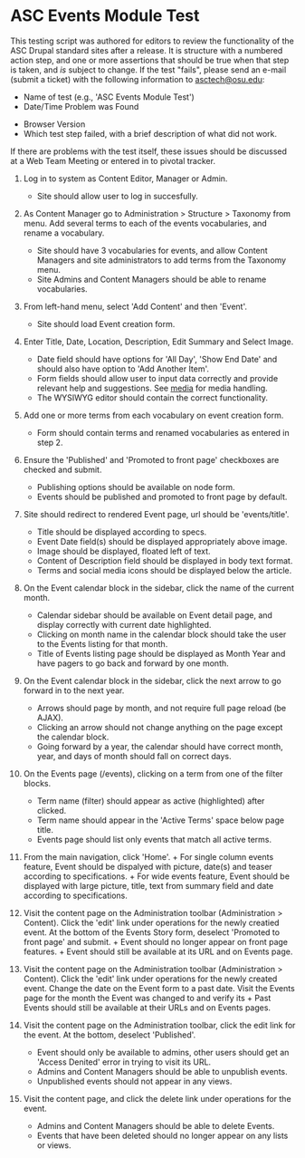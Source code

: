 ASC Events Module Test
===============================

This testing script was authored for editors to review the functionality of the ASC
Drupal standard sites after a release. It is structure with a numbered action step,
and one or more assertions that should be true when that step is taken, and _is_
subject to change. If the test "fails", please send an e-mail (submit a ticket)
with the following information to asctech@osu.edu:
+   Name of test (e.g., 'ASC Events Module Test')
+   Date/Time Problem was Found
*   Browser Version
*   Which test step failed, with a brief description of what did not work.

If there are problems with the test itself, these issues should be discussed at
a Web Team Meeting or entered in to pivotal tracker.

1.  Log in to system as Content Editor, Manager or Admin.
    +   Site should allow user to log in succesfully.


2.  As Content Manager go to Administration > Structure > Taxonomy from menu.
    Add several terms to each of the events vocabularies, and rename a vocabulary.
    +   Site should have 3 vocabularies for events, and allow Content Managers
    and site administrators to add terms from the Taxonomy menu.
    +   Site Admins and Content Managers should be able to rename vocabularies.


3.  From left-hand menu, select 'Add Content' and then 'Event'.
    +   Site should load Event creation form.


4.  Enter Title, Date, Location, Description, Edit Summary and Select Image.
    +   Date field should have options for 'All Day', 'Show End Date' and should also
        have option to 'Add Another Item'.
    +   Form fields should allow user to input data correctly and provide relevant
    help and suggestions. See [media](asc_media.md) for media handling.
    +    The WYSIWYG editor should contain the correct functionality.


5.  Add one or more terms from each vocabulary on event creation form.
    +   Form should contain terms and renamed vocabularies as entered in step 2.


6.  Ensure the 'Published' and 'Promoted to front page' checkboxes are checked
        and submit.
    +   Publishing options should be available on node form.
    +   Events should be published and promoted to front page by default.


7.  Site should redirect to rendered Event page, url should be
        'events/title'.
    +   Title should be displayed according to specs.
    +   Event Date field(s) should be displayed appropriately above image.
    +   Image should be displayed, floated left of text.
    +   Content of Description field should be displayed in body text format.
    +   Terms and social media icons should be displayed below the article.


8.  On the Event calendar block in the sidebar, click the name of the current month.
    +   Calendar sidebar should be available on Event detail page, and display
        correctly with current date highlighted.
    +   Clicking on month name in the calendar block should take the user to the 
        Events listing for that month.
    +   Title of Events listing page should be displayed as Month Year and have pagers
        to go back and forward by one month.

9.  On the Event calendar block in the sidebar, click the next arrow to go forward in
    to the next year.
    +   Arrows should page by month, and not require full page reload (be AJAX).
    +   Clicking an arrow should not change anything on the page except the calendar block.
    +   Going forward by a year, the calendar should have correct month, year, and days of
        month should fall on correct days.
  
10. On the Events page (/events), clicking on a term from one of the filter blocks.
    +   Term name (filter) should appear as active (highlighted) after clicked.
    +   Term name should appear in the 'Active Terms' space below page title.
    +   Events page should list only events that match all active terms.

11.  From the main navigation, click 'Home'.
    +   For single column events feature, Event should be dispalyed with
        picture, date(s) and teaser according to specifications.
    +   For wide events feature, Event should be displayed with large picture,
        title, text from summary field and date according to specifications.


12.  Visit the content page on the Administration toolbar
        (Administration > Content). Click the 'edit' link under operations for
        the newly creatied event. At the bottom of the Events Story form,
        deselect 'Promoted to front page' and submit.
    +   Event should no longer appear on front page features.
    +   Event should still be available at its URL and on Events page.


13.  Visit the content page on the Administration toolbar
    (Administration > Content). Click the 'edit' link under operations for
    the newly created event. Change the date on the Event form to a past date.
    Visit the Events page for the month the Event was changed to and verify its
    +   Past Events should still be available at their URLs and on Events pages.


14. Visit the content page on the Administration toolbar, click the edit link
    for the event. At the bottom, deselect 'Published'.
    +   Event should only be available to admins, other users should get an
       'Access Denited' error in trying to visit its URL.
    +   Admins and Content Managers should be able to unpublish events.
    +   Unpublished events should not appear in any views.


15. Visit the content page, and click the delete link under operations for the
    event.
    +   Admins and Content Managers should be able to delete Events.
    +   Events that have been deleted should no longer appear on any lists
      or views.
